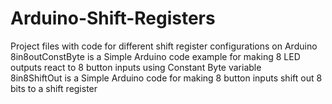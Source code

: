 # Arduino-Shift-Registers
Project files with code for different shift register configurations on Arduino <BR />
8in8outConstByte is a Simple Arduino code example for making 8 LED outputs react to 8 button inputs using Constant Byte variable <BR />
8in8ShiftOut is a Simple Arduino code for making 8 button inputs shift out 8 bits to a shift register <BR />
